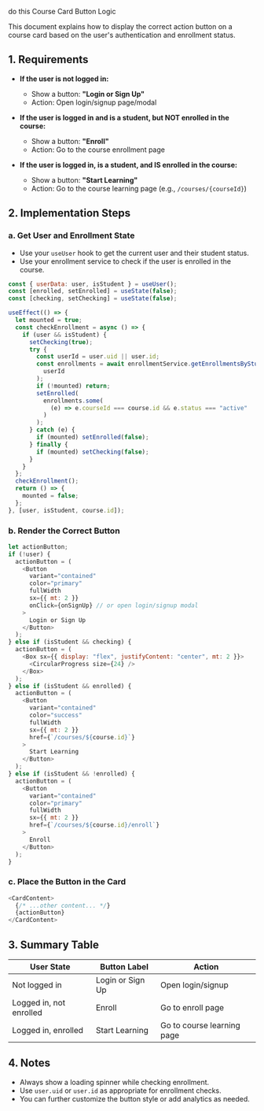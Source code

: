 do this Course Card Button Logic

This document explains how to display the correct action button on a course card based on the user's authentication and enrollment status.

## 1. Requirements

- **If the user is not logged in:**

  - Show a button: **"Login or Sign Up"**
  - Action: Open login/signup page/modal

- **If the user is logged in and is a student, but NOT enrolled in the course:**

  - Show a button: **"Enroll"**
  - Action: Go to the course enrollment page

- **If the user is logged in, is a student, and IS enrolled in the course:**
  - Show a button: **"Start Learning"**
  - Action: Go to the course learning page (e.g., `/courses/{courseId}`)

## 2. Implementation Steps

### a. Get User and Enrollment State

- Use your `useUser` hook to get the current user and their student status.
- Use your enrollment service to check if the user is enrolled in the course.

```js
const { userData: user, isStudent } = useUser();
const [enrolled, setEnrolled] = useState(false);
const [checking, setChecking] = useState(false);

useEffect(() => {
  let mounted = true;
  const checkEnrollment = async () => {
    if (user && isStudent) {
      setChecking(true);
      try {
        const userId = user.uid || user.id;
        const enrollments = await enrollmentService.getEnrollmentsByStudent(
          userId
        );
        if (!mounted) return;
        setEnrolled(
          enrollments.some(
            (e) => e.courseId === course.id && e.status === "active"
          )
        );
      } catch (e) {
        if (mounted) setEnrolled(false);
      } finally {
        if (mounted) setChecking(false);
      }
    }
  };
  checkEnrollment();
  return () => {
    mounted = false;
  };
}, [user, isStudent, course.id]);
```

### b. Render the Correct Button

```js
let actionButton;
if (!user) {
  actionButton = (
    <Button
      variant="contained"
      color="primary"
      fullWidth
      sx={{ mt: 2 }}
      onClick={onSignUp} // or open login/signup modal
    >
      Login or Sign Up
    </Button>
  );
} else if (isStudent && checking) {
  actionButton = (
    <Box sx={{ display: "flex", justifyContent: "center", mt: 2 }}>
      <CircularProgress size={24} />
    </Box>
  );
} else if (isStudent && enrolled) {
  actionButton = (
    <Button
      variant="contained"
      color="success"
      fullWidth
      sx={{ mt: 2 }}
      href={`/courses/${course.id}`}
    >
      Start Learning
    </Button>
  );
} else if (isStudent && !enrolled) {
  actionButton = (
    <Button
      variant="contained"
      color="primary"
      fullWidth
      sx={{ mt: 2 }}
      href={`/courses/${course.id}/enroll`}
    >
      Enroll
    </Button>
  );
}
```

### c. Place the Button in the Card

```js
<CardContent>
  {/* ...other content... */}
  {actionButton}
</CardContent>
```

## 3. Summary Table

| User State              | Button Label     | Action                     |
| ----------------------- | ---------------- | -------------------------- |
| Not logged in           | Login or Sign Up | Open login/signup          |
| Logged in, not enrolled | Enroll           | Go to enroll page          |
| Logged in, enrolled     | Start Learning   | Go to course learning page |

## 4. Notes

- Always show a loading spinner while checking enrollment.
- Use `user.uid` or `user.id` as appropriate for enrollment checks.
- You can further customize the button style or add analytics as needed.
